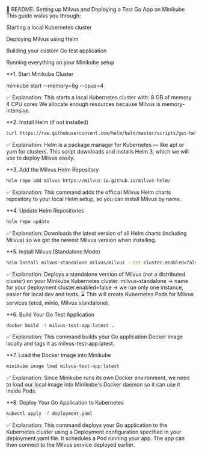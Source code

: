 🚀 README: Setting up Milvus and Deploying a Test Go App on Minikube
This guide walks you through:

Starting a local Kubernetes cluster

Deploying Milvus using Helm

Building your custom Go test application

Running everything on your Minikube setup


**1. Start Minikube Cluster

minikube start --memory=8g --cpus=4

✅ Explanation:
This starts a local Kubernetes cluster with: 8 GB of memory 4 CPU cores We allocate enough resources because Milvus is memory-intensive.

**2. Install Helm (if not installed)

```bash
curl https://raw.githubusercontent.com/helm/helm/master/scripts/get-helm-3 | bash
```

✅ Explanation:
Helm is a package manager for Kubernetes — like apt or yum for clusters.
This script downloads and installs Helm 3, which we will use to deploy Milvus easily.

**3. Add the Milvus Helm Repository

```bash
helm repo add milvus https://milvus-io.github.io/milvus-helm/
```

✅ Explanation:
This command adds the official Milvus Helm charts repository to your local Helm setup, so you can install Milvus by name.

**4. Update Helm Repositories

```bash
helm repo update
```

✅ Explanation:
Downloads the latest version of all Helm charts (including Milvus) so we get the newest Milvus version when installing.


**5. Install Milvus (Standalone Mode)

```bash
helm install milvus-standalone milvus/milvus --set cluster.enabled=false
```

✅ Explanation:
Deploys a standalone version of Milvus (not a distributed cluster) on your Minikube Kubernetes cluster.
milvus-standalone → name for your deployment
cluster.enabled=false → we run only one instance, easier for local dev and tests.
⌛ This will create Kubernetes Pods for Milvus services (etcd, minio, Milvus standalone).


**6. Build Your Go Test Application
```bash
docker build -t milvus-test-app:latest .
```

✅ Explanation:
This command builds your Go application Docker image locally and tags it as milvus-test-app:latest.

**7. Load the Docker Image into Minikube

```bash
minikube image load milvus-test-app:latest
```

✅ Explanation:
Since Minikube runs its own Docker environment, we need to load our local image into Minikube's Docker daemon so it can use it inside Pods.

**8. Deploy Your Go Application to Kubernetes

```bash
kubectl apply -f deployment.yaml
```

✅ Explanation:
This command deploys your Go application to the Kubernetes cluster using a Deployment configuration specified in your deployment.yaml file.
It schedules a Pod running your app.
The app can then connect to the Milvus service deployed earlier.

